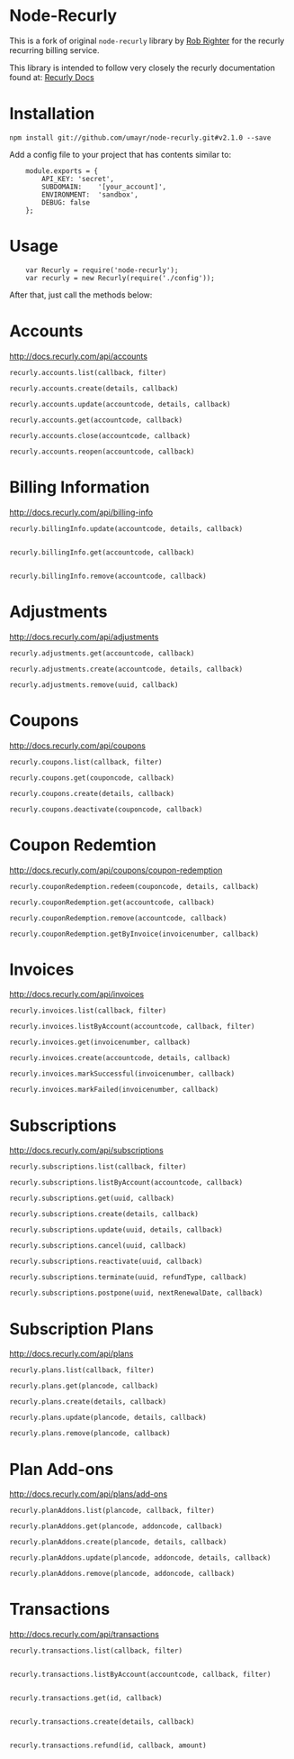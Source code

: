 Node-Recurly
===============

This is a fork of original `node-recurly` library by [Rob Righter](https://github.com/robrighter) for the recurly recurring billing service. 

This library is intended to follow very closely the recurly documentation found at: [Recurly Docs](http://docs.recurly.com/)


Installation
===============

	npm install git://github.com/umayr/node-recurly.git#v2.1.0 --save

Add a config file to your project that has contents similar to:

		module.exports = {
			API_KEY: 'secret',
			SUBDOMAIN:    '[your_account]',
			ENVIRONMENT:  'sandbox',
			DEBUG: false
		};


Usage
===============

		var Recurly = require('node-recurly');
		var recurly = new Recurly(require('./config'));

After that, just call the methods below:


Accounts
===============
http://docs.recurly.com/api/accounts



	recurly.accounts.list(callback, filter)

	recurly.accounts.create(details, callback)

	recurly.accounts.update(accountcode, details, callback) 

	recurly.accounts.get(accountcode, callback) 

	recurly.accounts.close(accountcode, callback) 

	recurly.accounts.reopen(accountcode, callback)


Billing Information
===============
http://docs.recurly.com/api/billing-info

	recurly.billingInfo.update(accountcode, details, callback) 


	recurly.billingInfo.get(accountcode, callback) 


	recurly.billingInfo.remove(accountcode, callback) 



Adjustments
===============
http://docs.recurly.com/api/adjustments

	recurly.adjustments.get(accountcode, callback)
  
	recurly.adjustments.create(accountcode, details, callback)

	recurly.adjustments.remove(uuid, callback)


Coupons
===============
http://docs.recurly.com/api/coupons

	recurly.coupons.list(callback, filter)
	
	recurly.coupons.get(couponcode, callback)

	recurly.coupons.create(details, callback)

	recurly.coupons.deactivate(couponcode, callback)

Coupon Redemtion
=================
http://docs.recurly.com/api/coupons/coupon-redemption
  
	recurly.couponRedemption.redeem(couponcode, details, callback)

	recurly.couponRedemption.get(accountcode, callback)

	recurly.couponRedemption.remove(accountcode, callback)

	recurly.couponRedemption.getByInvoice(invoicenumber, callback)



Invoices
===============
http://docs.recurly.com/api/invoices

	recurly.invoices.list(callback, filter)
	
	recurly.invoices.listByAccount(accountcode, callback, filter)

	recurly.invoices.get(invoicenumber, callback)
  
	recurly.invoices.create(accountcode, details, callback)

	recurly.invoices.markSuccessful(invoicenumber, callback)

	recurly.invoices.markFailed(invoicenumber, callback)


Subscriptions
===============
http://docs.recurly.com/api/subscriptions

	recurly.subscriptions.list(callback, filter) 
	
	recurly.subscriptions.listByAccount(accountcode, callback) 

	recurly.subscriptions.get(uuid, callback) 

	recurly.subscriptions.create(details, callback) 
  
	recurly.subscriptions.update(uuid, details, callback) 
  
	recurly.subscriptions.cancel(uuid, callback) 
  
	recurly.subscriptions.reactivate(uuid, callback) 
  
	recurly.subscriptions.terminate(uuid, refundType, callback) 

 	recurly.subscriptions.postpone(uuid, nextRenewalDate, callback) 


Subscription Plans
==================
http://docs.recurly.com/api/plans

	recurly.plans.list(callback, filter) 

	recurly.plans.get(plancode, callback) 
	
	recurly.plans.create(details, callback)
  
	recurly.plans.update(plancode, details, callback)
  
	recurly.plans.remove(plancode, callback)

Plan Add-ons
==================
http://docs.recurly.com/api/plans/add-ons

	recurly.planAddons.list(plancode, callback, filter) 

	recurly.planAddons.get(plancode, addoncode, callback) 
  
	recurly.planAddons.create(plancode, details, callback)
  
	recurly.planAddons.update(plancode, addoncode, details, callback)
  
	recurly.planAddons.remove(plancode, addoncode, callback)


Transactions
===============
http://docs.recurly.com/api/transactions

	recurly.transactions.list(callback, filter) 


	recurly.transactions.listByAccount(accountcode, callback, filter) 


	recurly.transactions.get(id, callback) 


	recurly.transactions.create(details, callback) 


	recurly.transactions.refund(id, callback, amount) 
